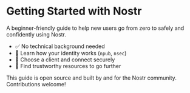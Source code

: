 # Getting Started with Nostr

A beginner-friendly guide to help new users go from zero to safely and confidently using Nostr.

- ✅ No technical background needed
- 🔐 Learn how your identity works (`npub`, `nsec`)
- 📱 Choose a client and connect securely
- 🧭 Find trustworthy resources to go further

This guide is open source and built by and for the Nostr community. Contributions welcome!
